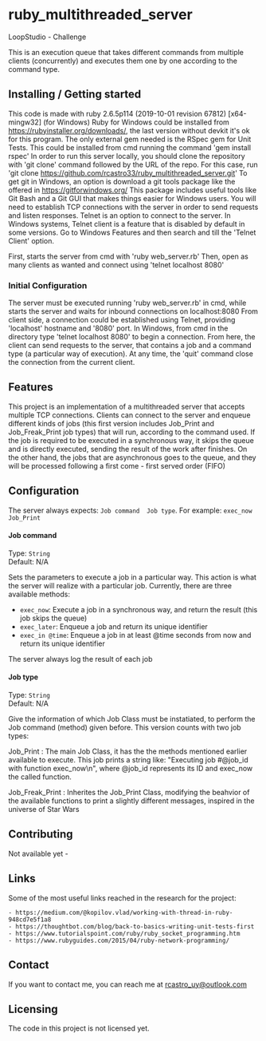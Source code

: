 # ruby_multithreaded_server
LoopStudio - Challenge

This is an execution queue that takes different commands from multiple clients (concurrently) and executes them one by one according to the command type. 

## Installing / Getting started
This code is made with ruby 2.6.5p114 (2019-10-01 revision 67812) [x64-mingw32] (for Windows)
Ruby for Windows could be installed from https://rubyinstaller.org/downloads/, the last version without devkit it's ok for this program. The only external gem needed is the RSpec gem for Unit Tests. This could be installed from cmd running the command 'gem install rspec'
In order to run this server locally, you should clone the repository with 'git clone' command followed by the URL of the repo. For this case, run 'git clone https://github.com/rcastro33/ruby_multithreaded_server.git'
To get git in Windows, an option is download a git tools package like the offered in https://gitforwindows.org/ This package includes useful tools like Git Bash and a Git GUI that makes things easier for Windows users.
You will need to establish TCP connections with the server in order to send requests and listen responses. Telnet is an option to connect to the server. In Windows systems, Telnet client is a feature that is disabled by default in some versions. Go to Windows Features and then search and till the 'Telnet Client' option.

First, starts the server from cmd with 'ruby web_server.rb'
Then, open as many clients as wanted and connect using 'telnet localhost 8080'


### Initial Configuration

The server must be executed running 'ruby web_server.rb' in cmd, while starts the server and waits for inbound connections on localhost:8080
From client side, a connection could be established using Telnet, providing 'localhost' hostname and '8080' port. In Windows, from cmd in the directory type 'telnet localhost 8080' to begin a connection. From here, the client can send requests to the server, that contains a job and a command type (a particular way of execution). At any time, the 'quit' command close the connection from the current client. 

## Features

This project is an implementation of a multithreaded server that accepts multiple TCP connections. Clients can connect to the server and enqueue different kinds of jobs (this first version includes Job_Print and Job_Freak_Print job types) that will run, according to the command used. If the job is required to be executed in a synchronous way, it skips the queue and is directly executed, sending the result of the work after finishes. On the other hand, the jobs that are asynchronous goes to the queue, and they will be processed following a first come - first served order (FIFO)

## Configuration

The server always expects: `Job command  Job type`. For example: `exec_now Job_Print`

#### Job command
Type: `String`  
Default: N/A

Sets the parameters to execute a job in a particular way. This action is what the server will realize with a particular job. Currently, there are three available methods: 
- `exec_now`: Execute a job in a synchronous way, and return the result (this job skips the queue)
- `exec_later`: Enqueue a job and return its unique identifier
- `exec_in @time`: Enqueue a job in at least @time seconds from now and return its unique identifier

The server always log the result of each job

#### Job type
Type: `String`  
Default: N/A

Give the information of which Job Class must be instatiated, to perform the Job command (method) given before. This version counts with two job types:

Job_Print : The main Job Class, it has the the methods mentioned earlier available to execute. This job prints a string like: "Executing job #@job_id with function exec_now\n", where @job_id represents its ID and exec_now the called function.

Job_Freak_Print : Inherites the Job_Print Class, modifying the beahvior of the available functions to print a slightly different messages, inspired in the universe of Star Wars

## Contributing

Not available yet - 

## Links

Some of the most useful links reached in the research for the project:

    - https://medium.com/@kopilov.vlad/working-with-thread-in-ruby-948cd7e5f1a8
    - https://thoughtbot.com/blog/back-to-basics-writing-unit-tests-first
    - https://www.tutorialspoint.com/ruby/ruby_socket_programming.htm
    - https://www.rubyguides.com/2015/04/ruby-network-programming/

## Contact

If you want to contact me, you can reach me at rcastro_uy@outlook.com

## Licensing

The code in this project is not licensed yet.
